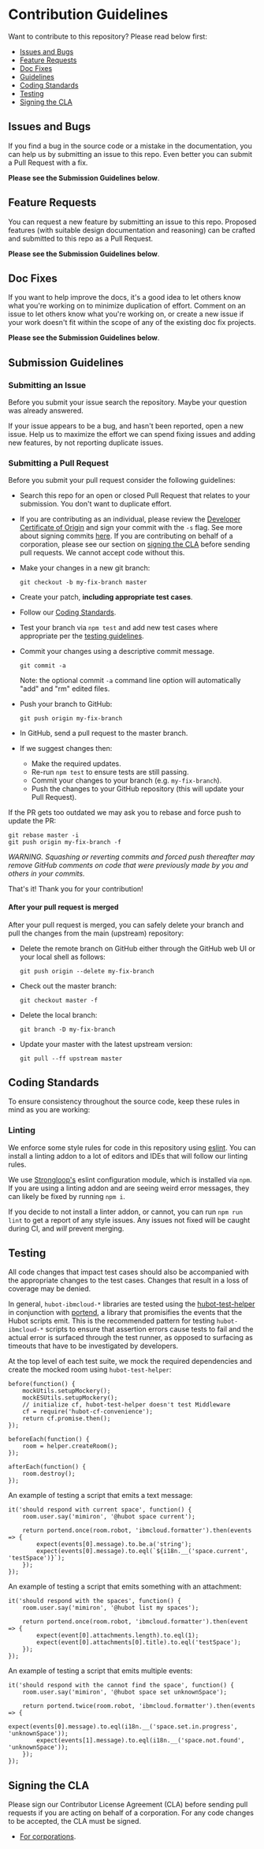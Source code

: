 # Contribution Guidelines

Want to contribute to this repository? Please read below first:

 - [Issues and Bugs](#issues-and-bugs)
 - [Feature Requests](#feature-requests)
 - [Doc Fixes](#doc-fixes)
 - [Guidelines](#submission-guidelines)
 - [Coding Standards](#coding-standards)
 - [Testing](#testing)
 - [Signing the CLA](#signing-the-cla)

## Issues and Bugs
If you find a bug in the source code or a mistake in the documentation, you can help us by
submitting an issue to this repo. Even better you can submit a Pull Request
with a fix.

**Please see the Submission Guidelines below**.

## Feature Requests
You can request a new feature by submitting an issue to this repo.  Proposed features (with suitable design documentation and reasoning) can be crafted and submitted to this repo as a Pull Request.

**Please see the Submission Guidelines below**.

## Doc Fixes
If you want to help improve the docs, it's a good idea to let others know what you're working on to
minimize duplication of effort.  Comment on an issue to let others know what you're working on, or create a new issue if your work
doesn't fit within the scope of any of the existing doc fix projects.

**Please see the Submission Guidelines below**.

## Submission Guidelines

### Submitting an Issue
Before you submit your issue search the repository.  Maybe your question was already answered.

If your issue appears to be a bug, and hasn't been reported, open a new issue.
Help us to maximize the effort we can spend fixing issues and adding new
features, by not reporting duplicate issues.

### Submitting a Pull Request
Before you submit your pull request consider the following guidelines:

* Search this repo for an open or closed Pull Request
  that relates to your submission. You don't want to duplicate effort.
* If you are contributing as an individual, please review the [Developer Certificate of Origin](http://developercertificate.org/) and sign your commit with the `-s` flag. See more about signing commits [here](https://git-scm.com/book/en/v2/Git-Tools-Signing-Your-Work). If you are contributing on behalf of a corporation, please see our section on [signing the CLA](#signing-the-cla) before sending pull
  requests. We cannot accept code without this.
* Make your changes in a new git branch:

     ```shell
     git checkout -b my-fix-branch master
     ```
* Create your patch, **including appropriate test cases**.
* Follow our [Coding Standards](#coding-standards).
* Test your branch via `npm test` and add new test cases where appropriate per the [testing guidelines](#testing).
* Commit your changes using a descriptive commit message.

     ```shell
     git commit -a
     ```
  Note: the optional commit `-a` command line option will automatically "add" and "rm" edited files.
* Push your branch to GitHub:

    ```shell
    git push origin my-fix-branch
    ```

* In GitHub, send a pull request to the master branch.
* If we suggest changes then:
  * Make the required updates.
  * Re-run `npm test` to ensure tests are still passing.
  * Commit your changes to your branch (e.g. `my-fix-branch`).
  * Push the changes to your GitHub repository (this will update your Pull Request).

If the PR gets too outdated we may ask you to rebase and force push to update the PR:

```
git rebase master -i
git push origin my-fix-branch -f
```

*WARNING. Squashing or reverting commits and forced push thereafter may remove GitHub comments
on code that were previously made by you and others in your commits.*

That's it! Thank you for your contribution!

#### After your pull request is merged

After your pull request is merged, you can safely delete your branch and pull the changes
from the main (upstream) repository:

* Delete the remote branch on GitHub either through the GitHub web UI or your local shell as follows:

    ```shell
    git push origin --delete my-fix-branch
    ```

* Check out the master branch:

    ```shell
    git checkout master -f
    ```

* Delete the local branch:

    ```shell
    git branch -D my-fix-branch
    ```

* Update your master with the latest upstream version:

    ```shell
    git pull --ff upstream master
    ```

## Coding Standards
To ensure consistency throughout the source code, keep these rules in mind as you are working:

### Linting

We enforce some style rules for code in this repository using [eslint](http://eslint.org/). You can install a linting addon to a lot of editors and IDEs that will follow our linting rules.

We use [Strongloop's](https://github.com/strongloop/eslint-config-strongloop) eslint configuration module, which is installed via `npm`.  If you are using a linting addon and are seeing weird error messages, they can likely be fixed by running `npm i`.

If you decide to not install a linter addon, or cannot, you can run `npm run lint` to get a report of any style issues. Any issues not fixed will be caught during CI, and _will_ prevent merging.

## Testing

All code changes that impact test cases should also be accompanied with the appropriate changes to the test cases.  Changes that result in a loss of coverage may be denied.  

In general, `hubot-ibmcloud-*` libraries are tested using the [hubot-test-helper](https://github.com/mtsmfm/hubot-test-helper) in conjunction with [portend](https://github.com/nsand/portend), a library that promisifies the events that the Hubot scripts emit.  This is the recommended pattern for testing `hubot-ibmcloud-*` scripts to ensure that assertion errors cause tests to fail and the actual error is surfaced through the test runner, as opposed to surfacing as timeouts that have to be investigated by developers.

At the top level of each test suite, we mock the required dependencies and create the mocked room using `hubot-test-helper`:

```
before(function() {
	mockUtils.setupMockery();
	mockESUtils.setupMockery();
	// initialize cf, hubot-test-helper doesn't test Middleware
	cf = require('hubot-cf-convenience');
	return cf.promise.then();
});

beforeEach(function() {
	room = helper.createRoom();
});

afterEach(function() {
	room.destroy();
});
```


An example of testing a script that emits a text message:

```
it('should respond with current space', function() {
	room.user.say('mimiron', '@hubot space current');

	return portend.once(room.robot, 'ibmcloud.formatter').then(events => {
		expect(events[0].message).to.be.a('string');
		expect(events[0].message).to.eql(`${i18n.__('space.current', 'testSpace')}`);
	});
});
```

An example of testing a script that emits something with an attachment:

```
it('should respond with the spaces', function() {
	room.user.say('mimiron', '@hubot list my spaces');

	return portend.once(room.robot, 'ibmcloud.formatter').then(event => {
		expect(event[0].attachments.length).to.eql(1);
		expect(event[0].attachments[0].title).to.eql('testSpace');
	});
});
```

An example of testing a script that emits multiple events:

```
it('should respond with the cannot find the space', function() {
	room.user.say('mimiron', '@hubot space set unknownSpace');

	return portend.twice(room.robot, 'ibmcloud.formatter').then(events => {
		expect(events[0].message).to.eql(i18n.__('space.set.in.progress', 'unknownSpace'));
		expect(events[1].message).to.eql(i18n.__('space.not.found', 'unknownSpace'));
	});
});
```

## Signing the CLA

Please sign our Contributor License Agreement (CLA) before sending pull requests if you are acting on behalf of a corporation. For any code
changes to be accepted, the CLA must be signed.

* [For corporations](./cla-corporate.pdf).
